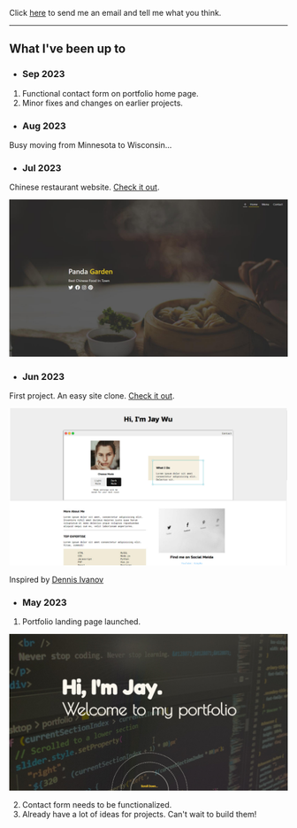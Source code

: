 Click [here](https://jay0223.github.io/#contact) to send me an email and tell me what you think.

---

## What I've been up to

- ### Sep 2023

1. Functional contact form on portfolio home page.
2. Minor fixes and changes on earlier projects.

- ### Aug 2023

Busy moving from Minnesota to Wisconsin...

- ### Jul 2023

Chinese restaurant website. [Check it out](https://jay0223.github.io/restaurant/).

![chinese restaurant](./img/restaurants-cover.jpg)

- ### Jun 2023

First project. An easy site clone. [Check it out](https://jay0223.github.io/portfolioclone/).

![site clone](./img/clone-portfolio1-cover.jpg)

Inspired by [Dennis Ivanov](http://dennisivy-portfolio.s3-website-us-west-2.amazonaws.com/)

- ### May 2023

1. Portfolio landing page launched.

![portfolio landing page](./img/landingpage-cover.jpg)

2. Contact form needs to be functionalized.
3. Already have a lot of ideas for projects. Can't wait to build them!
